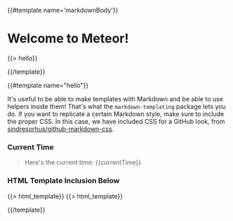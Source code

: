 {{#template name='markdownBody'}}

# Welcome to Meteor!

{{> hello}}

{{/template}}

{{#template name="hello"}}

It's useful to be able to make templates with Markdown and be able to use
helpers inside them! That's what the `markdown-templating` package lets you do.
If you want to replicate a certain Markdown style, make sure to include the
proper CSS. In this case, we have included CSS for a GitHub look, from
[sindresorhus/github-markdown-css](https://github.com/sindresorhus/github-markdown-css/blob/gh-pages/github-markdown.css).

### Current Time

> Here's the current time: {{currentTime}}

### HTML Template Inclusion Below

{{> html_template}}
{{> html_template}}

{{/template}}